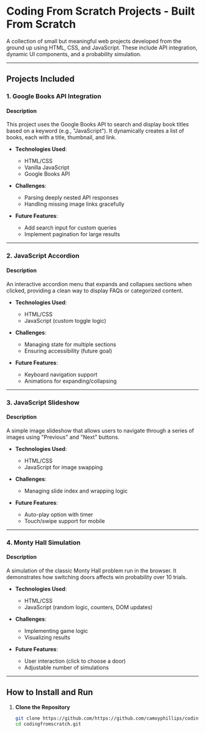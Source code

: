 #  Coding From Scratch Projects - Built From Scratch

A collection of small but meaningful web projects developed from the ground up using HTML, CSS, and JavaScript. These include API integration, dynamic UI components, and a probability simulation.

---

##  Projects Included

### 1.  Google Books API Integration

#### Description
This project uses the Google Books API to search and display book titles based on a keyword (e.g., "JavaScript"). It dynamically creates a list of books, each with a title, thumbnail, and link.

- **Technologies Used**:  
  - HTML/CSS  
  - Vanilla JavaScript  
  - Google Books API  

- **Challenges**:  
  - Parsing deeply nested API responses  
  - Handling missing image links gracefully  

- **Future Features**:  
  - Add search input for custom queries  
  - Implement pagination for large results  

---

### 2.  JavaScript Accordion

#### Description
An interactive accordion menu that expands and collapses sections when clicked, providing a clean way to display FAQs or categorized content.

- **Technologies Used**:  
  - HTML/CSS  
  - JavaScript (custom toggle logic)

- **Challenges**:  
  - Managing state for multiple sections  
  - Ensuring accessibility (future goal)  

- **Future Features**:  
  - Keyboard navigation support  
  - Animations for expanding/collapsing  

---

### 3.  JavaScript Slideshow

#### Description  
A simple image slideshow that allows users to navigate through a series of images using "Previous" and "Next" buttons.

- **Technologies Used**:  
  - HTML/CSS  
  - JavaScript for image swapping  

- **Challenges**:  
  - Managing slide index and wrapping logic  

- **Future Features**:  
  - Auto-play option with timer  
  - Touch/swipe support for mobile  

---

### 4.  Monty Hall Simulation

#### Description  
A simulation of the classic Monty Hall problem run in the browser. It demonstrates how switching doors affects win probability over 10 trials.

- **Technologies Used**:  
  - HTML/CSS  
  - JavaScript (random logic, counters, DOM updates)  

- **Challenges**:  
  - Implementing game logic  
  - Visualizing results  

- **Future Features**:  
  - User interaction (click to choose a door)  
  - Adjustable number of simulations  

---

##  How to Install and Run

1. **Clone the Repository**  
   ```bash
   git clone https://github.com/https://github.com/camoyphillips/codingfromscratch.git
   cd codingfromscratch.git
